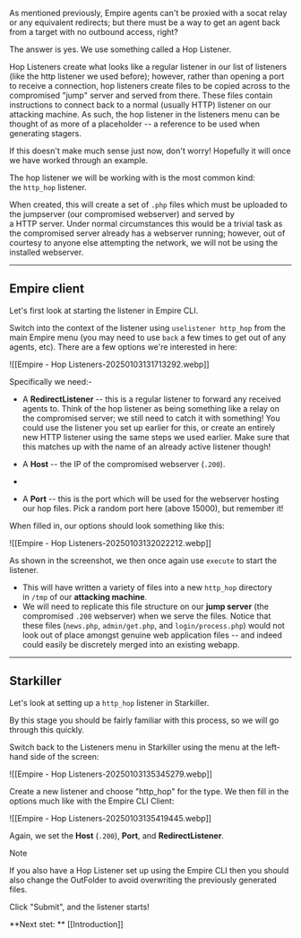 As mentioned previously, Empire agents can't be proxied with a socat relay or any equivalent redirects; but there must be a way to get an agent back from a target with no outbound access, right?

The answer is yes. We use something called a Hop Listener.

Hop Listeners create what looks like a regular listener in our list of listeners (like the http listener we used before); however, rather than opening a port to receive a connection, hop listeners create files to be copied across to the compromised "jump" server and served from there. These files contain instructions to connect back to a normal (usually HTTP) listener on our attacking machine. As such, the hop listener in the listeners menu can be thought of as more of a placeholder -- a reference to be used when generating stagers.

If this doesn't make much sense just now, don't worry! Hopefully it will once we have worked through an example.

The hop listener we will be working with is the most common kind: the `http_hop` listener.

When created, this will create a set of `.php` files which must be uploaded to the jumpserver (our compromised webserver) and served by a HTTP server. Under normal circumstances this would be a trivial task as the compromised server already has a webserver running; however, out of courtesy to anyone else attempting the network, we will not be using the installed webserver.


---
## Empire client

Let's first look at starting the listener in Empire CLI.

Switch into the context of the listener using `uselistener http_hop` from the main Empire menu (you may need to use `back` a few times to get out of any agents, etc). There are a few options we're interested in here:

![[Empire - Hop Listeners-20250103131713292.webp]]

Specifically we need:-

- A **RedirectListener** -- this is a regular listener to forward any received agents to. Think of the hop listener as being something like a relay on the compromised server; we still need to catch it with something! You could use the listener you set up earlier for this, or create an entirely new HTTP listener using the same steps we used earlier. Make sure that this matches up with the name of an already active listener though!  

- A **Host** -- the IP of the compromised webserver (`.200`).
-
- A **Port** -- this is the port which will be used for the webserver hosting our hop files. Pick a random port here (above 15000), but remember it!

When filled in, our options should look something like this:

![[Empire - Hop Listeners-20250103132022212.webp]]

As shown in the screenshot, we then once again use `execute` to start the listener.

- This will have written a variety of files into a new `http_hop` directory in `/tmp` of our **attacking machine**. 
- We will need to replicate this file structure on our **jump server** (the compromised `.200` webserver) when we serve the files. Notice that these files (`news.php`, `admin/get.php`, and `login/process.php`) would not look out of place amongst genuine web application files -- and indeed could easily be discretely merged into an existing webapp.


---

## Starkiller

Let's look at setting up a `http_hop` listener in Starkiller.

By this stage you should be fairly familiar with this process, so we will go through this quickly.

Switch back to the Listeners menu in Starkiller using the menu at the left-hand side of the screen:

![[Empire - Hop Listeners-20250103135345279.webp]]

Create a new listener and choose "http_hop" for the type. We then fill in the options much like with the Empire CLI Client:

![[Empire - Hop Listeners-20250103135419445.webp]]

Again, we set the **Host** (`.200`), **Port**, and **RedirectListener**.  

> [!Note]
If you also have a Hop Listener set up using the Empire CLI then you should also change the OutFolder to avoid overwriting the previously generated files.

Click "Submit", and the listener starts!

**Next stet: ** [[Introduction]]

